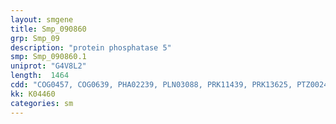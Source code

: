 ```yaml
---
layout: smgene
title: Smp_090860
grp: Smp_09
description: "protein phosphatase 5"
smp: Smp_090860.1
uniprot: "G4V8L2"
length:  1464
cdd: "COG0457, COG0639, PHA02239, PLN03088, PRK11439, PRK13625, PTZ00244, TIGR00990, cd00189, cd07417, cl07074, cl13995, cl22441, pfam00515, pfam08321, pfam13414, pfam13432, smart00028, smart00156"
kk: K04460
categories: sm
---
```

